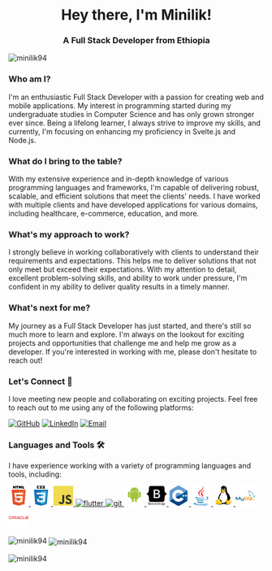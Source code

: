 <h1 align="center">Hey there, I'm Minilik!</h1>
<h3 align="center">A Full Stack Developer from Ethiopia</h3>
<p align="left"> <img src="https://komarev.com/ghpvc/?username=minilik94&label=Profile%20views&color=0e75b6&style=flat" alt="minilik94" /> </p>
<h3 align="left">Who am I?</h3>
<p align="left">I'm an enthusiastic Full Stack Developer with a passion for creating web and mobile applications. My interest in programming started during my undergraduate studies in Computer Science and has only grown stronger ever since. Being a lifelong learner, I always strive to improve my skills, and currently, I'm focusing on enhancing my proficiency in Svelte.js and Node.js.</p>
<h3 align="left">What do I bring to the table?</h3>
<p align="left">With my extensive experience and in-depth knowledge of various programming languages and frameworks, I'm capable of delivering robust, scalable, and efficient solutions that meet the clients' needs. I have worked with multiple clients and have developed applications for various domains, including healthcare, e-commerce, education, and more.</p>
<h3 align="left">What's my approach to work?</h3>
<p align="left">I strongly believe in working collaboratively with clients to understand their requirements and expectations. This helps me to deliver solutions that not only meet but exceed their expectations. With my attention to detail, excellent problem-solving skills, and ability to work under pressure, I'm confident in my ability to deliver quality results in a timely manner.</p>
<h3 align="left">What's next for me?</h3>
<p align="left">My journey as a Full Stack Developer has just started, and there's still so much more to learn and explore. I'm always on the lookout for exciting projects and opportunities that challenge me and help me grow as a developer. If you're interested in working with me, please don't hesitate to reach out!</p>

<h3 align="left">Let's Connect 🤝</h3>
<p align="left">I love meeting new people and collaborating on exciting projects. Feel free to reach out to me using any of the following platforms:</p>
<p align="left">
  <a href="https://github.com/minilik94" target="_blank"><img src="https://img.shields.io/badge/GitHub-%23121011.svg?&style=for-the-badge&logo=github&logoColor=white" alt="GitHub"></a>
  <a href="https://www.linkedin.com/in/minilikzeru/" target="_blank"><img src="https://img.shields.io/badge/LinkedIn-%230077B5.svg?&style=for-the-badge&logo=linkedin&logoColor=white" alt="LinkedIn"></a>
  <a href="mailto:minilikzeru@gmail.com"><img src="https://img.shields.io/badge/Email-D14836?style=for-the-badge&logo=gmail&logoColor=white" alt="Email"></a>
</p>
<p align="left">
</p>

<h3 align="left">Languages and Tools 🛠️</h3>
<p align="left">I have experience working with a variety of programming languages and tools, including:</p>
<p align="left"> <a href="https://www.w3.org/html/" target="_blank" rel="noreferrer"> <img src="https://raw.githubusercontent.com/devicons/devicon/master/icons/html5/html5-original-wordmark.svg" alt="html5" width="40" height="40"/> </a><a href="https://www.w3schools.com/css/" target="_blank" rel="noreferrer"> <img src="https://raw.githubusercontent.com/devicons/devicon/master/icons/css3/css3-original-wordmark.svg" alt="css3" width="40" height="40"/> </a> <a href="https://developer.mozilla.org/en-US/docs/Web/JavaScript" target="_blank" rel="noreferrer"> <img src="https://raw.githubusercontent.com/devicons/devicon/master/icons/javascript/javascript-original.svg" alt="javascript" width="40" height="40"/> </a> <a href="https://flutter.dev" target="_blank" rel="noreferrer"> <img src="https://www.vectorlogo.zone/logos/flutterio/flutterio-icon.svg" alt="flutter" width="40" height="40"/> </a> <a href="https://git-scm.com/" target="_blank" rel="noreferrer"> <img src="https://www.vectorlogo.zone/logos/git-scm/git-scm-icon.svg" alt="git" width="40" height="40"/> </a><a href="https://developer.android.com" target="_blank" rel="noreferrer"> <img src="https://raw.githubusercontent.com/devicons/devicon/master/icons/android/android-original-wordmark.svg" alt="android" width="40" height="40"/> </a> <a href="https://getbootstrap.com" target="_blank" rel="noreferrer"> <img src="https://raw.githubusercontent.com/devicons/devicon/master/icons/bootstrap/bootstrap-plain-wordmark.svg" alt="bootstrap" width="40" height="40"/> </a> <a href="https://www.w3schools.com/cpp/" target="_blank" rel="noreferrer"> <img src="https://raw.githubusercontent.com/devicons/devicon/master/icons/cplusplus/cplusplus-original.svg" alt="cplusplus" width="40" height="40"/> </a>   <a href="https://www.java.com" target="_blank" rel="noreferrer"> <img src="https://raw.githubusercontent.com/devicons/devicon/master/icons/java/java-original.svg" alt="java" width="40" height="40"/> </a> <a href="https://www.linux.org/" target="_blank" rel="noreferrer"> <img src="https://raw.githubusercontent.com/devicons/devicon/master/icons/linux/linux-original.svg" alt="linux" width="40" height="40"/> </a> <a href="https://www.mysql.com/" target="_blank" rel="noreferrer"> <img src="https://raw.githubusercontent.com/devicons/devicon/master/icons/mysql/mysql-original-wordmark.svg" alt="mysql" width="40" height="40"/> </a> <a href="https://www.oracle.com/" target="_blank" rel="noreferrer"> <img src="https://raw.githubusercontent.com/devicons/devicon/master/icons/oracle/oracle-original.svg" alt="oracle" width="40" height="40"/> </a> </p>

<p><img align="left" src="https://github-readme-stats.vercel.app/api/top-langs?username=minilik94&show_icons=true&locale=en&layout=compact" alt="minilik94" /></p>

<p>&nbsp;<img align="center" src="https://github-readme-stats.vercel.app/api?username=minilik94&show_icons=true&locale=en" alt="minilik94" /></p>

<p><img align="center" src="https://github-readme-streak-stats.herokuapp.com/?user=minilik94&" alt="minilik94" /></p>
